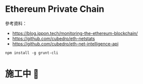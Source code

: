 # Ethereum Private Chain

參考資料：
- https://blog.ippon.tech/monitoring-the-ethereum-blockchain/
- https://github.com/cubedro/eth-netstats
- https://github.com/cubedro/eth-net-intelligence-api

```
npm install -g grunt-cli
```

# 施工中 🚧
